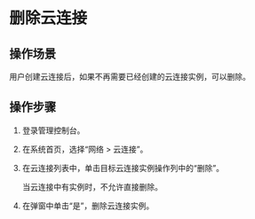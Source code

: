 # 删除云连接<a name="cc_03_0103"></a>

## 操作场景<a name="section2490392594350"></a>

用户创建云连接后，如果不再需要已经创建的云连接实例，可以删除。

## 操作步骤<a name="section15897201552915"></a>

1.  登录管理控制台。
2.  在系统首页，选择“网络 \> 云连接”。
3.  在云连接列表中，单击目标云连接实例操作列中的“删除”。

    当云连接中有实例时，不允许直接删除。

4.  在弹窗中单击“是”，删除云连接实例。

